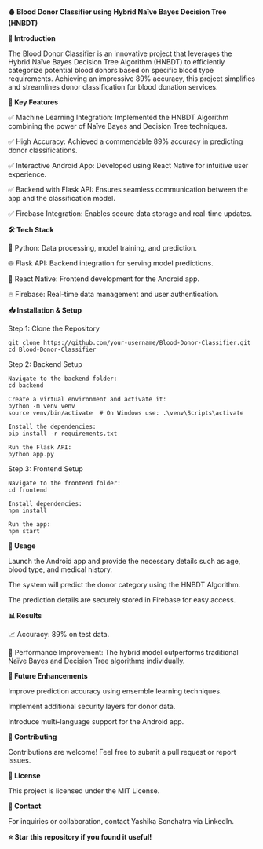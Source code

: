 **🩸 Blood Donor Classifier using Hybrid Naïve Bayes Decision Tree (HNBDT)**



**🚀 Introduction**

The Blood Donor Classifier is an innovative project that leverages the Hybrid Naïve Bayes Decision Tree Algorithm (HNBDT) to efficiently categorize potential blood donors based on specific blood type requirements. Achieving an impressive 89% accuracy, this project simplifies and streamlines donor classification for blood donation services.



**🌟 Key Features**

✅ Machine Learning Integration: Implemented the HNBDT Algorithm combining the power of Naïve Bayes and Decision Tree techniques.

✅ High Accuracy: Achieved a commendable 89% accuracy in predicting donor classifications.

✅ Interactive Android App: Developed using React Native for intuitive user experience.

✅ Backend with Flask API: Ensures seamless communication between the app and the classification model.

✅ Firebase Integration: Enables secure data storage and real-time updates.



**🛠️ Tech Stack**

🐍 Python: Data processing, model training, and prediction.

🌐 Flask API: Backend integration for serving model predictions.

📱 React Native: Frontend development for the Android app.

🔥 Firebase: Real-time data management and user authentication. 




**📥 Installation & Setup**

Step 1: Clone the Repository

    git clone https://github.com/your-username/Blood-Donor-Classifier.git
    cd Blood-Donor-Classifier


Step 2: Backend Setup

    Navigate to the backend folder:
    cd backend

    Create a virtual environment and activate it:
    python -m venv venv
    source venv/bin/activate  # On Windows use: .\venv\Scripts\activate

    Install the dependencies:
    pip install -r requirements.txt

    Run the Flask API:
    python app.py


Step 3: Frontend Setup

    Navigate to the frontend folder:
    cd frontend

    Install dependencies:
    npm install

    Run the app:
    npm start




**📲 Usage**

Launch the Android app and provide the necessary details such as age, blood type, and medical history.

The system will predict the donor category using the HNBDT Algorithm.

The prediction details are securely stored in Firebase for easy access.




**📊 Results**

📈 Accuracy: 89% on test data.

🚨 Performance Improvement: The hybrid model outperforms traditional Naïve Bayes and Decision Tree algorithms individually.




**🔮 Future Enhancements**

Improve prediction accuracy using ensemble learning techniques.

Implement additional security layers for donor data.

Introduce multi-language support for the Android app.




**🤝 Contributing**

Contributions are welcome! Feel free to submit a pull request or report issues.





**📝 License**

This project is licensed under the MIT License.





**📧 Contact**

For inquiries or collaboration, contact Yashika Sonchatra via LinkedIn.



**⭐ Star this repository if you found it useful!**
